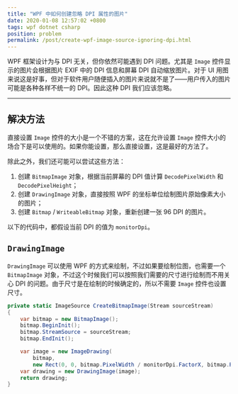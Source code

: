 ```yaml
---
title: "WPF 中如何创建忽略 DPI 属性的图片"
date: 2020-01-08 12:57:02 +0800
tags: wpf dotnet csharp
position: problem
permalink: /post/create-wpf-image-source-ignoring-dpi.html
---
```


WPF 框架设计为与 DPI 无关，但你依然可能遇到 DPI 问题。尤其是 `Image` 控件显示的图片会根据图片 EXIF 中的 DPI 信息和屏幕 DPI 自动缩放图片。对于 UI 用图来说这是好事，但对于软件用户随便插入的图片来说就不是了——用户传入的图片可能是各种各样不统一的 DPI。因此这种 DPI 我们应该忽略。

---

<div id="toc"></div>

## 解决方法

直接设置 `Image` 控件的大小是一个不错的方案，这在允许设置 `Image` 控件大小的场合下是可以使用的。如果你能设置，那么直接设置，这是最好的方法了。

除此之外，我们还可能可以尝试这些方法：

1. 创建 `BitmapImage` 对象，根据当前屏幕的 DPI 值计算 `DecodePixelWidth` 和 `DecodePixelHeight`；
1. 创建 `DrawingImage` 对象，直接按照 WPF 的坐标单位绘制图片原始像素大小的图片；
1. 创建 `Bitmap` / `WriteableBitmap` 对象，重新创建一张 96 DPI 的图片。

以下的代码中，都假设当前 DPI 的值为 `monitorDpi`。

<!-- ## `BitmapImage`

如果直接使用 `BitmapImage` 对象，那么需要事先得知图片的宽高，否则需要两次加载图片。

```csharp
private static ImageSource CreateBitmapImage(Stream sourceStream, int width, int height)
{
    var bitmap = new BitmapImage();
    bitmap.BeginInit();
    bitmap.StreamSource = sourceStream;
    bitmap.DecodePixelWidth = width / monitorDpi.FactorX;
    bitmap.DecodePixelHeight = height / monitorDpi.FactorY;
    bitmap.EndInit();
}
```

在 `BitmapImage` 中，`EndInit` 调用之前是无法得知图片的像素尺寸的，所以方法必须要求传入期望的图片尺寸。要么两次加载 `BitmapImage`，要么通过其他方式来获取尺寸。

比如：

- [c# - Getting image dimensions without reading the entire file - Stack Overflow](https://stackoverflow.com/questions/111345/getting-image-dimensions-without-reading-the-entire-file) -->

## `DrawingImage`

`DrawingImage` 可以使用 WPF 的方式来绘制，不过如果要绘制位图，也需要一个 `BitmapImage` 对象，不过这个时候我们可以按照我们需要的尺寸进行绘制而不用关心 DPI 的问题。由于尺寸是在绘制的时候确定的，所以不需要 `Image` 控件也设置尺寸。

```csharp
private static ImageSource CreateBitmapImage(Stream sourceStream)
{
    var bitmap = new BitmapImage();
    bitmap.BeginInit();
    bitmap.StreamSource = sourceStream;
    bitmap.EndInit();

    var image = new ImageDrawing(
        bitmap,
        new Rect(0, 0, bitmap.PixelWidth / monitorDpi.FactorX, bitmap.PixelHeight / monitorDpi.FactorY));
    var drawing = new DrawingImage(image);
    return drawing;
}
```

<!-- ## `Bitmap` / `WriteableBitmap` -->

